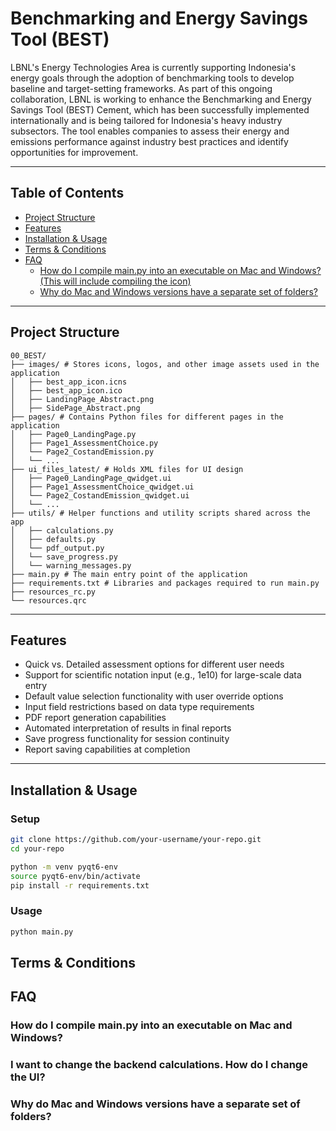 

#  Benchmarking and Energy Savings Tool (BEST)

LBNL's Energy Technologies Area is currently supporting Indonesia's energy goals through the adoption of benchmarking tools to develop baseline and target-setting frameworks. As part of this ongoing collaboration, LBNL is working to enhance the Benchmarking and Energy Savings Tool (BEST) Cement, which has been successfully implemented internationally and is being tailored for Indonesia's heavy industry subsectors. The tool enables companies to assess their energy and emissions performance against industry best practices and identify opportunities for improvement.

---

## Table of Contents

- [Project Structure](#project-structure)
- [Features](#features)
- [Installation & Usage](#installation)
- [Terms & Conditions](#terms--conditions)
- [FAQ](#faq)
  - [How do I compile main.py into an executable on Mac and Windows? (This will include compiling the icon)](#how-do-i-compile-mainpy-into-an-executable-on-mac-and-windows)
  - [Why do Mac and Windows versions have a separate set of folders?](#why-do-mac-and-windows-versions-have-a-separate-set-of-folders)

---

## Project Structure

```text
00_BEST/
├── images/ # Stores icons, logos, and other image assets used in the application
│   ├── best_app_icon.icns
│   ├── best_app_icon.ico
│   ├── LandingPage_Abstract.png
│   ├── SidePage_Abstract.png
├── pages/ # Contains Python files for different pages in the application
│   ├── Page0_LandingPage.py
│   ├── Page1_AssessmentChoice.py
│   └── Page2_CostandEmission.py
│   └── ...
├── ui_files_latest/ # Holds XML files for UI design
│   ├── Page0_LandingPage_qwidget.ui
│   ├── Page1_AssessmentChoice_qwidget.ui
│   └── Page2_CostandEmission_qwidget.ui
│   └── ...
├── utils/ # Helper functions and utility scripts shared across the app
│   ├── calculations.py
│   ├── defaults.py
│   └── pdf_output.py
│   └── save_progress.py
│   └── warning_messages.py
├── main.py # The main entry point of the application
├── requirements.txt # Libraries and packages required to run main.py
├── resources_rc.py
└── resources.qrc
```

---

## Features
- Quick vs. Detailed assessment options for different user needs
- Support for scientific notation input (e.g., 1e10) for large-scale data entry
- Default value selection functionality with user override options
- Input field restrictions based on data type requirements
- PDF report generation capabilities
- Automated interpretation of results in final reports
- Save progress functionality for session continuity
- Report saving capabilities at completion 

---

## Installation & Usage

### Setup
```bash
git clone https://github.com/your-username/your-repo.git
cd your-repo

python -m venv pyqt6-env
source pyqt6-env/bin/activate
pip install -r requirements.txt
```

### Usage
```bash
python main.py
```

## Terms & Conditions

## FAQ

### How do I compile main.py into an executable on Mac and Windows?

### I want to change the backend calculations. How do I change the UI?

### Why do Mac and Windows versions have a separate set of folders?


